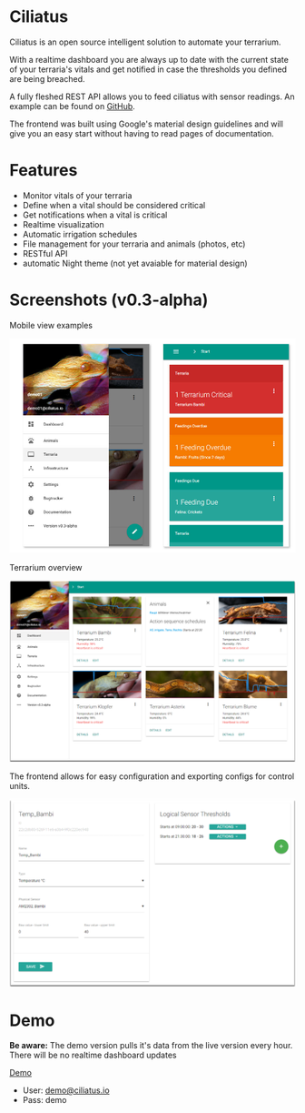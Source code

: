 # Ciliatus
Ciliatus is an open source intelligent solution to automate your terrarium.

With a realtime dashboard you are always up to date with the current state of your terraria's vitals and get notified in case the thresholds you defined are being breached.

A fully fleshed REST API allows you to feed ciliatus with sensor readings. An example can be found on [GitHub](https://github.com/matthenning/ciliatus_controlunit).

The frontend was built using Google's material design guidelines and will give you an easy start without having to read pages of documentation.

# Features

* Monitor vitals of your terraria
* Define when a vital should be considered critical
* Get notifications when a vital is critical
* Realtime visualization
* Automatic irrigation schedules
* File management for your terraria and animals (photos, etc)
* RESTful API
* automatic Night theme (not yet avaiable for material design)

# Screenshots (v0.3-alpha)

Mobile view examples

![Dashboard](/ciliatus_demo03.jpg?raw=true)

Terrarium overview

![Terraria](/ciliatus_demo01.png?raw=true)


The frontend allows for easy configuration and exporting configs for control units.

![Configuration](/ciliatus_demo02.png?raw=true)

# Demo

**Be aware:** The demo version pulls it's data from the live version every hour. There will be no realtime dashboard updates

[Demo](https://demo01.ciliatus.io)

* User: demo@ciliatus.io
* Pass: demo
